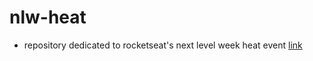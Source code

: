 # nlw-heat

- repository dedicated to rocketseat's next level week heat event
[link](https://nlw-heat-peach.vercel.app/)
